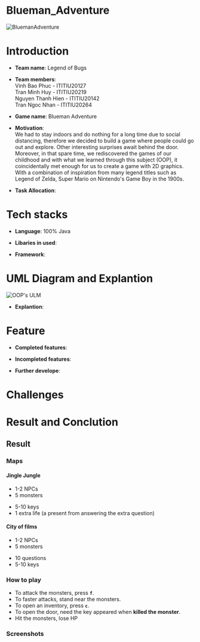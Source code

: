 # Blueman_Adventure
![BluemanAdventure](https://user-images.githubusercontent.com/88697918/170962965-ba8aa900-f737-48f9-b291-f8f050225b83.png)
# Introduction
- **Team name**: Legend of Bugs

- **Team members**:
    <br>
    Vinh Bao Phuc - ITITIU20127 
    <br>
    Tran Minh Huy - ITITIU20219
    <br>
    Nguyen Thanh Hien - ITITIU20142 
    <br> 
    Tran Ngoc Nhan - ITITIU20264 
- **Game name**: Blueman Adventure
- **Motivation**: <br>
We had to stay indoors and do nothing for a long time due to social distancing, therefore we decided to build a game where people could go out and explore. Other interesting surprises await behind the door. <br>
Moreover, in that spare time, we rediscovered the games of our childhood and with what we learned through this subject (OOP), it coincidentally met enough for us to create a game with 2D graphics. With a combination of inspiration from many legend titles such as Legend of Zelda, Super Mario on Nintendo's Game Boy in the 1900s.<br>
- **Task Allocation**:
# Tech stacks
- **Language**: 100% Java
- **Libaries in used**:

- **Framework**:
# UML Diagram and Explantion
![OOP's ULM](https://user-images.githubusercontent.com/88697918/172899439-9cfb8710-b84c-46d5-b53e-270ac09260f9.png)

- **Explantion**:
# Feature
- **Completed features**:

- **Incompleted features**:

- **Further develope**:

# Challenges

# Result and Conclution
## Result 
### Maps 
#### Jingle Jungle
- 1-2 NPCs 
- 5 monsters 
<!-- (including a boss) -->
<!-- - 10 questions (including an extra question with bonus items)-Incomplete features -->
- 5-10 keys
- 1 extra life (a present from answering the extra question)
<!-- - Extra question will be covered somewhere in the map-Incomplete features -->

#### City of films

- 1-2 NPCs 
- 5 monsters 
<!-- (including 1 final boss)-Incomplete features -->
- 10 questions 
- 5-10 keys

### How to play 
- To attack the monsters, press <code>**f**</code>.
- To faster attacks, stand near the monsters.
- To open an inventory, press <code>**c**</code>.
- To open the door, need the key appeared when **killed the monster**.
- Hit the monsters, lose HP

### Screenshots   
